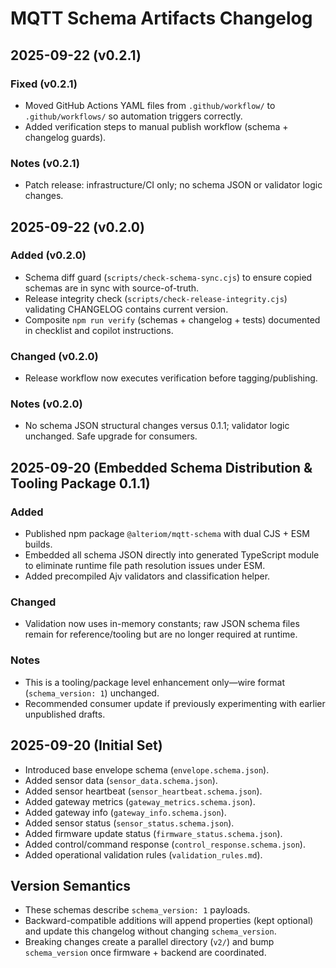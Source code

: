 # MQTT Schema Artifacts Changelog

## 2025-09-22 (v0.2.1)

### Fixed (v0.2.1)

- Moved GitHub Actions YAML files from `.github/workflow/` to `.github/workflows/` so automation triggers correctly.
- Added verification steps to manual publish workflow (schema + changelog guards).

### Notes (v0.2.1)

- Patch release: infrastructure/CI only; no schema JSON or validator logic changes.

## 2025-09-22 (v0.2.0)

### Added (v0.2.0)

- Schema diff guard (`scripts/check-schema-sync.cjs`) to ensure copied schemas are in sync with source-of-truth.
- Release integrity check (`scripts/check-release-integrity.cjs`) validating CHANGELOG contains current version.
- Composite `npm run verify` (schemas + changelog + tests) documented in checklist and copilot instructions.

### Changed (v0.2.0)

- Release workflow now executes verification before tagging/publishing.

### Notes (v0.2.0)

- No schema JSON structural changes versus 0.1.1; validator logic unchanged. Safe upgrade for consumers.


## 2025-09-20 (Embedded Schema Distribution & Tooling Package 0.1.1)

### Added

- Published npm package `@alteriom/mqtt-schema` with dual CJS + ESM builds.
- Embedded all schema JSON directly into generated TypeScript module to eliminate runtime file path resolution issues under ESM.
- Added precompiled Ajv validators and classification helper.

### Changed

- Validation now uses in-memory constants; raw JSON schema files remain for reference/tooling but are no longer required at runtime.

### Notes

- This is a tooling/package level enhancement only—wire format (`schema_version: 1`) unchanged.
- Recommended consumer update if previously experimenting with earlier unpublished drafts.

## 2025-09-20 (Initial Set)

- Introduced base envelope schema (`envelope.schema.json`).
- Added sensor data (`sensor_data.schema.json`).
- Added sensor heartbeat (`sensor_heartbeat.schema.json`).
- Added gateway metrics (`gateway_metrics.schema.json`).
- Added gateway info (`gateway_info.schema.json`).
- Added sensor status (`sensor_status.schema.json`).
- Added firmware update status (`firmware_status.schema.json`).
- Added control/command response (`control_response.schema.json`).
- Added operational validation rules (`validation_rules.md`).

## Version Semantics

- These schemas describe `schema_version: 1` payloads.
- Backward-compatible additions will append properties (kept optional) and update this changelog without changing `schema_version`.
- Breaking changes create a parallel directory (`v2/`) and bump `schema_version` once firmware + backend are coordinated.
